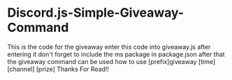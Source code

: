 # Discord.js-Simple-Giveaway-Command
This is the code for the giveaway
enter this code into giveaway.js
after entering it don't forget to include the ms package in package.json
after that the giveaway command can be used
how to use [prefix]giveaway [time] [channel] [prize]
Thanks For Read!!
